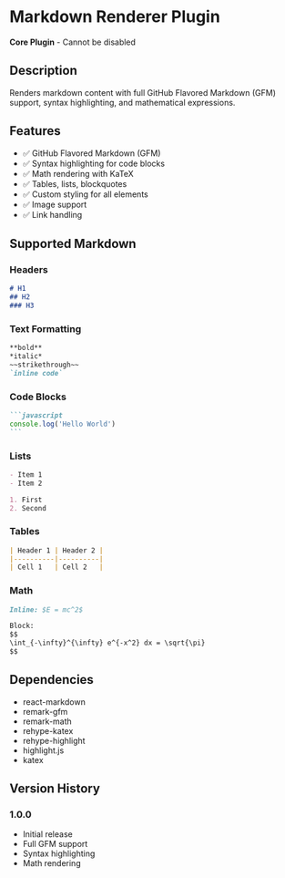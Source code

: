 # Markdown Renderer Plugin

**Core Plugin** - Cannot be disabled

## Description

Renders markdown content with full GitHub Flavored Markdown (GFM) support, syntax highlighting, and mathematical expressions.

## Features

- ✅ GitHub Flavored Markdown (GFM)
- ✅ Syntax highlighting for code blocks
- ✅ Math rendering with KaTeX
- ✅ Tables, lists, blockquotes
- ✅ Custom styling for all elements
- ✅ Image support
- ✅ Link handling

## Supported Markdown

### Headers
```markdown
# H1
## H2
### H3
```

### Text Formatting
```markdown
**bold**
*italic*
~~strikethrough~~
`inline code`
```

### Code Blocks
````markdown
```javascript
console.log('Hello World')
```
````

### Lists
```markdown
- Item 1
- Item 2

1. First
2. Second
```

### Tables
```markdown
| Header 1 | Header 2 |
|----------|----------|
| Cell 1   | Cell 2   |
```

### Math
```markdown
Inline: $E = mc^2$

Block:
$$
\int_{-\infty}^{\infty} e^{-x^2} dx = \sqrt{\pi}
$$
```

## Dependencies

- react-markdown
- remark-gfm
- remark-math
- rehype-katex
- rehype-highlight
- highlight.js
- katex

## Version History

### 1.0.0
- Initial release
- Full GFM support
- Syntax highlighting
- Math rendering
